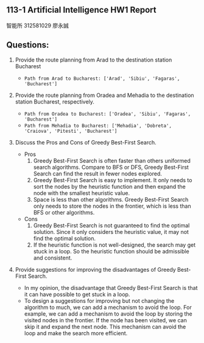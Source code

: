 ## 113-1 Artificial Intelligence HW1 Report

智能所 312581029 廖永誠

## Questions:

1. Provide the route planning from Arad to the destination station 
Bucharest

    - `Path from Arad to Bucharest: ['Arad', 'Sibiu', 'Fagaras', 'Bucharest']`

2. Provide the route planning from Oradea and Mehadia to the destination 
station Bucharest, respectively.

    - `Path from Oradea to Bucharest: ['Oradea', 'Sibiu', 'Fagaras', 'Bucharest']`
    - `Path from Mehadia to Bucharest: ['Mehadia', 'Dobreta', 'Craiova', 'Pitesti', 'Bucharest']`

3. Discuss the Pros and Cons of Greedy Best-First Search.

    - Pros
        1. Greedy Best-First Search is often faster than others uniformed search algorithms. Compare to BFS or DFS, Greedy Best-First Search can find the result in fewer nodes explored.
        2. Greedy Best-First Search is easy to implement. It only needs to sort the nodes by the heuristic function and then expand the node with the smallest heuristic value.
        3. Space is less than other algorithms. Greedy Best-First Search only needs to store the nodes in the frontier, which is less than BFS or other algorithms.
    - Cons
        1. Greedy Best-First Search is not guaranteed to find the optimal solution. Since it only considers the heuristic value, it may not find the optimal solution.
        2. If the heuristic function is not well-designed, the search may get stuck in a loop. So the heuristic function should be admissible and consistent.

4. Provide suggestions for improving the disadvantages of Greedy Best-First 
Search.
    - In my opinion, the disadvantage that Greedy Best-First Search is that it can have possible to get stuck in a loop.
    - To design a suggestions for improving but not changing the algorithm to much, we can add a mechanism to avoid the loop. For example, we can add a mechanism to avoid the loop by storing the visited nodes in the frontier. If the node has been visited, we can skip it and expand the next node. This mechanism can avoid the loop and make the search more efficient.    
